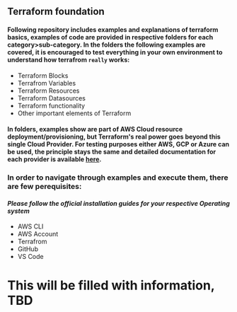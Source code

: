 ## Terraform foundation

#### Following repository includes examples and explanations of terraform basics, examples of code are provided in respective folders for each category>sub-category. In the folders the following examples are covered, it is encouraged to test everything in your own environment to understand how terrafrom `really` works:

* Terraform Blocks
* Terrafrom Variables
* Terraform Resources
* Terraform Datasources
* Terraform functionality
* Other important elements of Terraform

#### In folders, examples show are part of AWS Cloud resource deployment/provisioning, but Terraform's real power goes beyond this single Cloud Provider. For testing purposes either AWS, GCP or Azure can be used, the principle stays the same and detailed documentation for each provider is available [here](https://registry.terraform.io/browse/providers).

### In order to navigate through examples and execute them, there are few perequisites:
#### *Please follow the official installation guides for your respective Operating system*

* AWS CLI
* AWS Account
* Terrafrom 
* GitHub
* VS Code

# This will be filled with information, TBD
